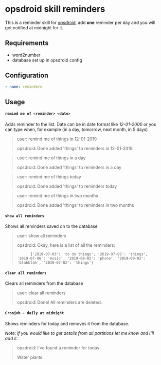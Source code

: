 # opsdroid skill reminders

This is a reminder skill for [opsdroid](https://github.com/opsdroid/opsdroid), add **one** reminder per day and you will get notified at midnight for it..

## Requirements

- word2number
- database set up in opsdroid config

## Configuration

```yaml
- name: reminders
```

## Usage

#### `remind me of <reminder> <date>`

Adds reminder to the list. Date can be in date format like _12-01-2000_ or you can type when, for example (in a day, tomorrow, next month, in 5 days)

> user: remind me of things in 12-01-2019
>
> opsdroid: Done added 'things' to reminders in 12-01-2019

> user: remind me of things in a day
>
> opsdroid: Done added 'things' to reminders in a day

> user: remind me of things today
>
> opsdroid: Done added 'things' to reminders today

> user: remind me of things in two months
>
> opsdroid: Done added 'things' to reminders in two months

#### `show all reminders`

Shows all reminders saved on to the database

> user: show all reminders
>
> opsdroid: Okay, here is a list of all the reminders:
>
>           {'2019-07-03': 'to do things', '2019-07-05': 'things', '2019-07-06': 'music', '2019-08-02': 'phone', '2019-09-02': 'blahblah', '2019-07-02': 'things'}

#### `clear all reminders`

Clears all reminders from the database


> user: clear all reminders
>
> opsdroid: Done! All reminders are deleted.

#### `Cronjob - daily at midnight`

Shows reminders for today and removes it from the database.

_Note: If you would like to get details from all partitions let me know and I'll add it._

> opsdroid: I've found a reminder for today:
>
>
> Water plants